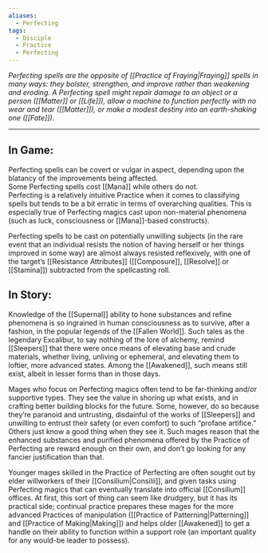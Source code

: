 ```yaml
---
aliases:
  - Perfecting
tags:
  - Disciple
  - Practice
  - Perfecting
---
```


_Perfecting spells are the opposite of [[Practice of Fraying|Fraying]] spells in many ways: they bolster, strengthen, and improve rather than weakening and eroding. A Perfecting spell might repair damage to an object or a person ([[Matter]] or [[Life]]), allow a machine to function perfectly with no wear and tear ([[Matter]]), or make a modest destiny into an earth-shaking one ([[Fate]])._

---

## In Game:

Perfecting spells can be covert or vulgar in aspect, depending upon the blatancy of the improvements being affected. \
Some Perfecting spells cost [[Mana]] while others do not. \
Perfecting is a relatively intuitive Practice when it comes to classifying spells but tends to be a bit erratic in terms of overarching qualities. This is especially true of Perfecting magics cast upon non-material phenomena (such as luck, consciousness or [[Mana]]-based constructs).

Perfecting spells to be cast on potentially unwilling subjects (in the rare event that an individual resists the notion of having herself or her things improved in some way) are almost always resisted reflexively, with one of the target’s [[Resistance Attributes]] ([[Composure]], [[Resolve]] or [[Stamina]]) subtracted from the spellcasting roll.

## In Story:

Knowledge of the [[Supernal]] ability to hone substances and refine phenomena is so ingrained in human consciousness as to survive, after a fashion, in the popular legends of the [[Fallen World]]. Such tales as the legendary Excalibur, to say nothing of the lore of alchemy, remind [[Sleepers]] that there were once means of elevating base and crude materials, whether living, unliving or ephemeral, and elevating them to loftier, more advanced states. Among the [[Awakened]], such means still exist, albeit in lesser forms than in those days.

Mages who focus on Perfecting magics often tend to be far-thinking and/or supportive types. They see the value in shoring up what exists, and in crafting better building blocks for the future. Some, however, do so because they’re paranoid and untrusting, disdainful of the works of [[Sleepers]] and unwilling to entrust their safety (or even comfort) to such “profane artifice.” \
Others just know a good thing when they see it. Such mages reason that the enhanced substances and purified phenomena offered by the Practice of Perfecting are reward enough on their own, and don’t go looking for any fancier justification than that.

Younger mages skilled in the Practice of Perfecting are often sought out by elder willworkers of their [[Consilium|Consilii]], and given tasks using Perfecting magics that can eventually translate into official [[Consilium]] offices. At first, this sort of thing can seem like drudgery, but it has its practical side; continual practice prepares these mages for the more advanced Practices of manipulation ([[Practice of Patterning|Patterning]] and [[Practice of Making|Making]]) and helps older [[Awakened]] to get a handle on their ability to function within a support role (an important quality for any would-be leader to possess).